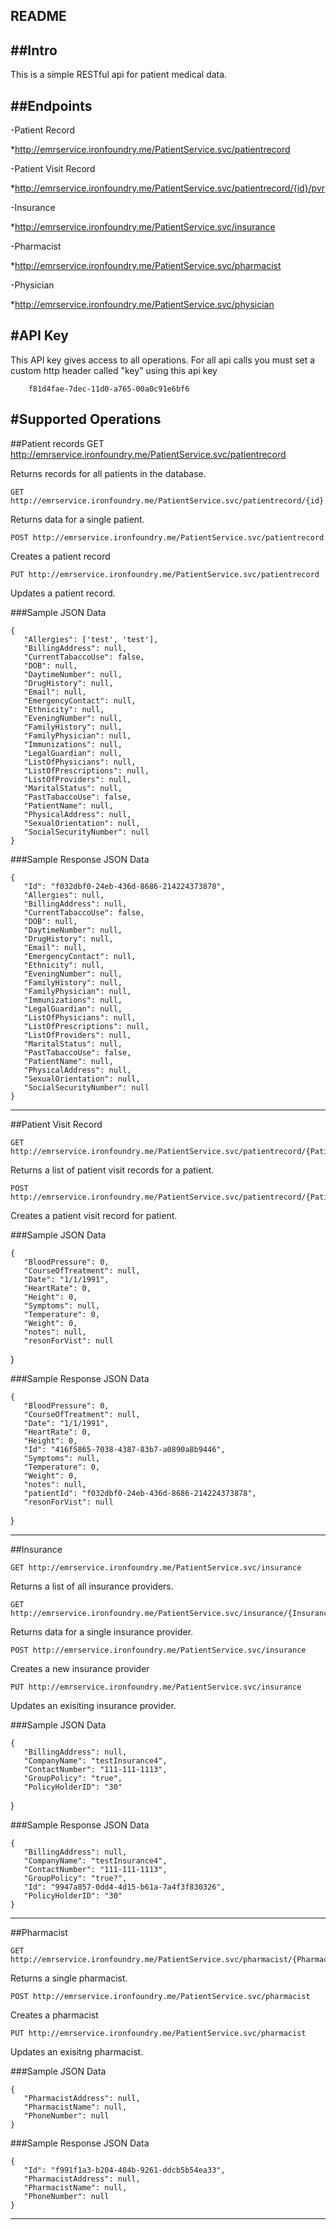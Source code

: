 README
---------------

##Intro
-----
This is a simple RESTful api for patient medical data.

##Endpoints
-------
-Patient Record

  *http://emrservice.ironfoundry.me/PatientService.svc/patientrecord

-Patient Visit Record

  *http://emrservice.ironfoundry.me/PatientService.svc/patientrecord/{id}/pvr

-Insurance

  *http://emrservice.ironfoundry.me/PatientService.svc/insurance

-Pharmacist

  *http://emrservice.ironfoundry.me/PatientService.svc/pharmacist

-Physician

  *http://emrservice.ironfoundry.me/PatientService.svc/physician

#API Key
---------

This API key gives access to all operations.  For all api calls you must set a custom http header called "key" using this api key

        f81d4fae-7dec-11d0-a765-00a0c91e6bf6


#Supported Operations
---------
##Patient records
    GET http://emrservice.ironfoundry.me/PatientService.svc/patientrecord

Returns records for all patients in the database.

    GET http://emrservice.ironfoundry.me/PatientService.svc/patientrecord/{id}

Returns data for a single patient.

    POST http://emrservice.ironfoundry.me/PatientService.svc/patientrecord

Creates a patient record

    PUT http://emrservice.ironfoundry.me/PatientService.svc/patientrecord

Updates a patient record.

###Sample JSON Data

    {
       "Allergies": ['test', 'test'],
       "BillingAddress": null,
       "CurrentTabaccoUse": false,
       "DOB": null,
       "DaytimeNumber": null,
       "DrugHistory": null,
       "Email": null,
       "EmergencyContact": null,
       "Ethnicity": null,
       "EveningNumber": null,
       "FamilyHistory": null,
       "FamilyPhysician": null,
       "Immunizations": null,
       "LegalGuardian": null,
       "ListOfPhysicians": null,
       "ListOfPrescriptions": null,
       "ListOfProviders": null,
       "MaritalStatus": null,
       "PastTabaccoUse": false,
       "PatientName": null,
       "PhysicalAddress": null,
       "SexualOrientation": null,
       "SocialSecurityNumber": null
    }

###Sample Response JSON Data

    {
       "Id": "f032dbf0-24eb-436d-8686-214224373878",
       "Allergies": null,
       "BillingAddress": null,
       "CurrentTabaccoUse": false,
       "DOB": null,
       "DaytimeNumber": null,
       "DrugHistory": null,
       "Email": null,
       "EmergencyContact": null,
       "Ethnicity": null,
       "EveningNumber": null,
       "FamilyHistory": null,
       "FamilyPhysician": null,
       "Immunizations": null,
       "LegalGuardian": null,
       "ListOfPhysicians": null,
       "ListOfPrescriptions": null,
       "ListOfProviders": null,
       "MaritalStatus": null,
       "PastTabaccoUse": false,
       "PatientName": null,
       "PhysicalAddress": null,
       "SexualOrientation": null,
       "SocialSecurityNumber": null
    }

----------------------------------

##Patient Visit Record

    GET http://emrservice.ironfoundry.me/PatientService.svc/patientrecord/{PatientID}/pvr

Returns a list of patient visit records for a patient.

    POST http://emrservice.ironfoundry.me/PatientService.svc/patientrecord/{PatientID}/pvr

Creates a patient visit record for patient.

###Sample JSON Data

    {
       "BloodPressure": 0,
       "CourseOfTreatment": null,
       "Date": "1/1/1991",
       "HeartRate": 0,
       "Height": 0,
       "Symptoms": null,
       "Temperature": 0,
       "Weight": 0,
       "notes": null,
       "resonForVist": null
   }

###Sample Response JSON Data

    {
       "BloodPressure": 0,
       "CourseOfTreatment": null,
       "Date": "1/1/1991",
       "HeartRate": 0,
       "Height": 0,
       "Id": "416f5865-7038-4387-83b7-a0890a8b9446",
       "Symptoms": null,
       "Temperature": 0,
       "Weight": 0,
       "notes": null,
       "patientId": "f032dbf0-24eb-436d-8686-214224373878",
       "resonForVist": null
   }

--------------------------------------- 

##Insurance

    GET http://emrservice.ironfoundry.me/PatientService.svc/insurance

Returns a list of all insurance providers.

    GET http://emrservice.ironfoundry.me/PatientService.svc/insurance/{InsuranceId}

Returns data for a single insurance provider.

    POST http://emrservice.ironfoundry.me/PatientService.svc/insurance

Creates a new insurance provider

    PUT http://emrservice.ironfoundry.me/PatientService.svc/insurance

Updates an exisiting insurance provider.

###Sample JSON Data

    {
       "BillingAddress": null,
       "CompanyName": "testInsurance4",
       "ContactNumber": "111-111-1113",
       "GroupPolicy": "true",
       "PolicyHolderID": "30"
   }

###Sample Response JSON Data

    {
       "BillingAddress": null,
       "CompanyName": "testInsurance4",
       "ContactNumber": "111-111-1113",
       "GroupPolicy": "true?",
       "Id": "9947a857-0dd4-4d15-b61a-7a4f3f830326",
       "PolicyHolderID": "30"
    }
----------------------------------------------------

##Pharmacist

    GET http://emrservice.ironfoundry.me/PatientService.svc/pharmacist/{PharmacistId}

Returns a single pharmacist.

    POST http://emrservice.ironfoundry.me/PatientService.svc/pharmacist

Creates a pharmacist

    PUT http://emrservice.ironfoundry.me/PatientService.svc/pharmacist

Updates an exisitng pharmacist.

###Sample JSON Data

    {
       "PharmacistAddress": null,
       "PharmacistName": null,
       "PhoneNumber": null
    }

###Sample Response JSON Data

    {
       "Id": "f991f1a3-b204-484b-9261-ddcb5b54ea33",
       "PharmacistAddress": null,
       "PharmacistName": null,
       "PhoneNumber": null
    }
------------------------------






